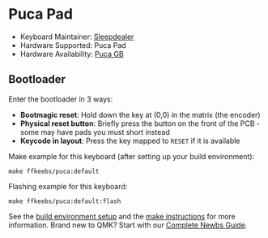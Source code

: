 # Puca Pad

* Keyboard Maintainer: [Sleepdealer](https://github.com/Sleepdealr)
* Hardware Supported: Puca Pad
* Hardware Availability: [Puca GB](https://ffkeebs.com/collections/puca)

## Bootloader

Enter the bootloader in 3 ways:

* **Bootmagic reset**: Hold down the key at (0,0) in the matrix (the encoder) 
* **Physical reset button**: Briefly press the button on the front of the PCB - some may have pads you must short instead
* **Keycode in layout**: Press the key mapped to `RESET` if it is available

Make example for this keyboard (after setting up your build environment):

    make ffkeebs/puca:default

Flashing example for this keyboard:

    make ffkeebs/puca:default:flash

See the [build environment setup](https://docs.qmk.fm/#/getting_started_build_tools) and the [make instructions](https://docs.qmk.fm/#/getting_started_make_guide) for more information. Brand new to QMK? Start with our [Complete Newbs Guide](https://docs.qmk.fm/#/newbs).
